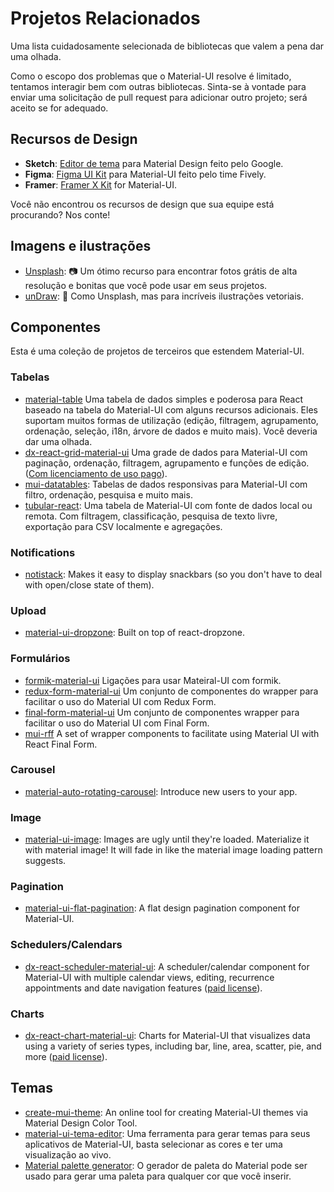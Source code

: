 # Projetos Relacionados

<p class="description">Uma lista cuidadosamente selecionada de bibliotecas que valem a pena dar uma olhada.</p>

Como o escopo dos problemas que o Material-UI resolve é limitado, tentamos interagir bem com outras bibliotecas. Sinta-se à vontade para enviar uma solicitação de pull request para adicionar outro projeto; será aceito se for adequado.

## Recursos de Design

- **Sketch**: [Editor de tema](https://material.io/resources/theme-editor/) para Material Design feito pelo Google.
- **Figma**: [Figma UI Kit](https://material.5ly.co/) para Material-UI feito pelo time Fively.
- **Framer**: [Framer X Kit](https://packages.framer.com/package/material-ui/material-ui) for Material-UI.

Você não encontrou os recursos de design que sua equipe está procurando? Nos conte!

## Imagens e ilustrações

- [Unsplash](https://unsplash.com): 📷 Um ótimo recurso para encontrar fotos grátis de alta resolução e bonitas que você pode usar em seus projetos.
- [unDraw](https://undraw.co/): 📐 Como Unsplash, mas para incríveis ilustrações vetoriais.

## Componentes

Esta é uma coleção de projetos de terceiros que estendem Material-UI.

### Tabelas

- [material-table](https://github.com/mbrn/material-table) Uma tabela de dados simples e poderosa para React baseado na tabela do Material-UI com alguns recursos adicionais. Eles suportam muitos formas de utilização (edição, filtragem, agrupamento, ordenação, seleção, i18n, árvore de dados e muito mais). Você deveria dar uma olhada.
- [dx-react-grid-material-ui](https://devexpress.github.io/devextreme-reactive/react/grid/) Uma grade de dados para Material-UI com paginação, ordenação, filtragem, agrupamento e funções de edição.([Com licenciamento de uso pago](https://js.devexpress.com/licensing/)).
- [mui-datatables](https://github.com/gregnb/mui-datatables): Tabelas de dados responsivas para Material-UI com filtro, ordenação, pesquisa e muito mais.
- [tubular-react](https://github.com/unosquare/tubular-react): Uma tabela de Material-UI com fonte de dados local ou remota. Com filtragem, classificação, pesquisa de texto livre, exportação para CSV localmente e agregações.

### Notifications

- [notistack](https://github.com/iamhosseindhv/notistack): Makes it easy to display snackbars (so you don't have to deal with open/close state of them).

### Upload

- [material-ui-dropzone](https://github.com/Yuvaleros/material-ui-dropzone): Built on top of react-dropzone.

### Formulários

- [formik-material-ui](https://github.com/stackworx/formik-material-ui) Ligações para usar Mateiral-UI com formik.
- [redux-form-material-ui](https://github.com/erikras/redux-form-material-ui) Um conjunto de componentes do wrapper para facilitar o uso do Material UI com Redux Form.
- [final-form-material-ui](https://github.com/Deadly0/final-form-material-ui) Um conjunto de componentes wrapper para facilitar o uso do Material UI com Final Form.
- [mui-rff](https://github.com/lookfirst/mui-rff) A set of wrapper components to facilitate using Material UI with React Final Form.

### Carousel

- [material-auto-rotating-carousel](https://mui.wertarbyte.com/#material-auto-rotating-carousel): Introduce new users to your app.

### Image

- [material-ui-image](https://mui.wertarbyte.com/#material-ui-image): Images are ugly until they're loaded. Materialize it with material image! It will fade in like the material image loading pattern suggests.

### Pagination

- [material-ui-flat-pagination](https://github.com/szmslab/material-ui-flat-pagination): A flat design pagination component for Material-UI.

### Schedulers/Calendars

- [dx-react-scheduler-material-ui](https://devexpress.github.io/devextreme-reactive/react/scheduler/): A scheduler/calendar component for Material-UI with multiple calendar views, editing, recurrence appointments and date navigation features ([paid license](https://js.devexpress.com/licensing/)).

### Charts

- [dx-react-chart-material-ui](https://devexpress.github.io/devextreme-reactive/react/chart/): Charts for Material-UI that visualizes data using a variety of series types, including bar, line, area, scatter, pie, and more ([paid license](https://js.devexpress.com/licensing/)).

## Temas

- [create-mui-theme](https://react-theming.github.io/create-mui-theme/): An online tool for creating Material-UI themes via Material Design Color Tool.
- [material-ui-tema-editor](https://in-your-saas.github.io/material-ui-theme-editor/): Uma ferramenta para gerar temas para seus aplicativos de Material-UI, basta selecionar as cores e ter uma visualização ao vivo.
- [Material palette generator](https://material.io/inline-tools/color/): O gerador de paleta do Material pode ser usado para gerar uma paleta para qualquer cor que você inserir.
